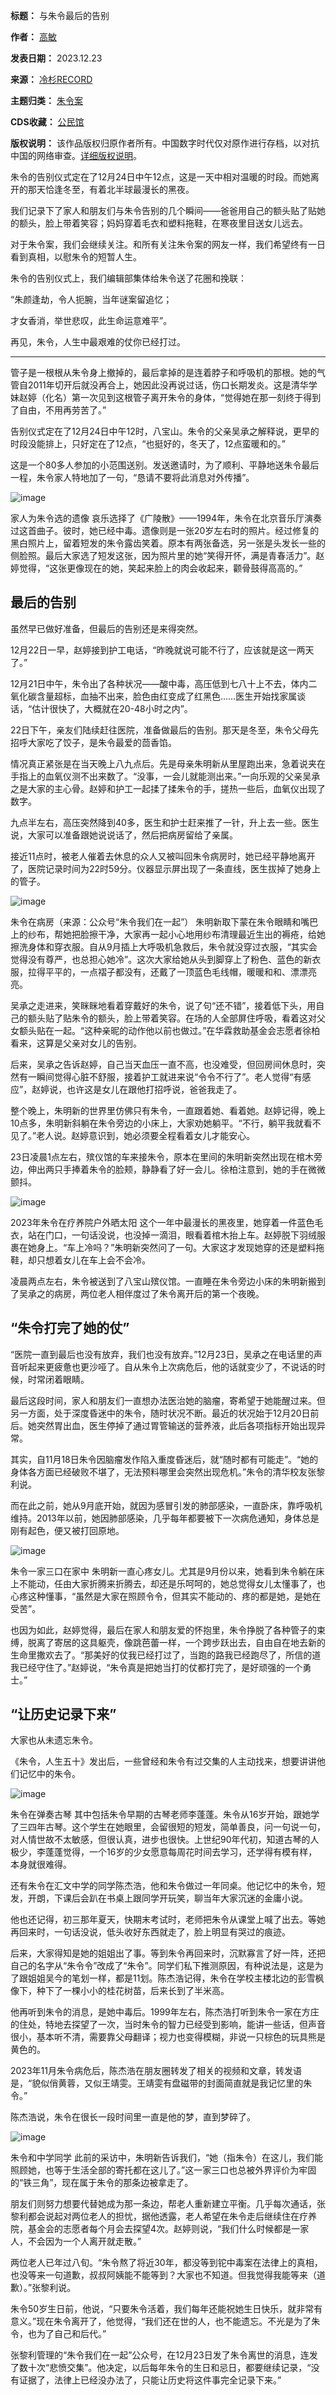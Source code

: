 

**标题：** 与朱令最后的告别  

**作者：** [高敏](https://chinadigitaltimes.net/space/冷杉RECORD)  

**发表日期：** 2023.12.23  

**来源：** [冷杉RECORD](https://web.archive.org/web/https://mp.weixin.qq.com/s/BMOiY74YIFrUi9e0riV7cg)  

**主题归类：** [朱令案](https://chinadigitaltimes.net/space/朱令案)  

**CDS收藏：** [公民馆](https://chinadigitaltimes.net/space/%E5%85%AC%E6%B0%91%E9%A6%86)  

**版权说明：** 该作品版权归原作者所有。中国数字时代仅对原作进行存档，以对抗中国的网络审查。[详细版权说明](https://chinadigitaltimes.net/chinese/copyright)。


朱令的告别仪式定在了12月24日中午12点，这是一天中相对温暖的时段。而她离开的那天恰逢冬至，有着北半球最漫长的黑夜。


我们记录下了家人和朋友们与朱令告别的几个瞬间——爸爸用自己的额头贴了贴她的额头，脸上带着笑容；妈妈穿着毛衣和塑料拖鞋，在寒夜里目送女儿远去。


对于朱令案，我们会继续关注。和所有关注朱令案的网友一样，我们希望终有一日看到真相，以慰朱令的短暂人生。


朱令的告别仪式上，我们编辑部集体给朱令送了花圈和挽联：


“朱颜逢劫，令人扼腕，当年谜案留追忆；


才女香消，举世悲叹，此生命运意难平”。


再见，朱令，人生中最艰难的仗你已经打过。




---


管子是一根根从朱令身上撤掉的，最后拿掉的是连着脖子和呼吸机的那根。她的气管自2011年切开后就没再合上，她因此没再说过话，伤口长期发炎。这是清华学妹赵婷（化名）第一次见到这根管子离开朱令的身体，“觉得她在那一刻终于得到了自由，不用再劳苦了。”


告别仪式定在了12月24日中午12时，八宝山。朱令的父亲吴承之解释说，更早的时段没能排上，只好定在了12点，“也挺好的，冬天了，12点蛮暖和的。”


这是一个80多人参加的小范围送别。发送邀请时，为了顺利、平静地送朱令最后一程，朱令家人特地加了一句，“恳请不要将此消息对外传播”。


![image](https://keep.cdt.media/assets/images/5/1/5137705e/08884edd.jpeg)  

家人为朱令选的遗像
哀乐选择了《广陵散》——1994年，朱令在北京音乐厅演奏过这首曲子。彼时，她已经中毒。遗像则是一张20岁左右时的照片。经过修复的黑白照片上，留着短发的朱令露齿笑着。原本有两张备选，另一张是头发长一些的侧脸照。最后大家选了短发这张，因为照片里的她“笑得开怀，满是青春活力”。赵婷觉得，“这张更像现在的她，笑起来脸上的肉会收起来，颧骨鼓得高高的。”


最后的告别
-----


虽然早已做好准备，但最后的告别还是来得突然。


12月22日一早，赵婷接到护工电话，“昨晚就说可能不行了，应该就是这一两天了。”


12月21日中午，朱令出了各种状况——酸中毒，高压低到七八十上不去，体内二氧化碳含量超标，血抽不出来，脸色由红变成了红黑色……医生开始找家属谈话，“估计很快了，大概就在20-48小时之内”。


22日下午，亲友们陆续赶往医院，准备做最后的告别。那天是冬至，朱令父母先招呼大家吃了饺子，是朱令最爱的茴香馅。


情况真正紧张是在当天晚上八九点后。先是母亲朱明新从里屋跑出来，急着说夹在手指上的血氧仪测不出来数了。“没事，一会儿就能测出来。”一向乐观的父亲吴承之是大家的主心骨。赵婷和护工一起揉了揉朱令的手，搓热一些后，血氧仪出现了数字。


九点半左右，高压突然降到40多，医生和护士赶来推了一针，升上去一些。医生说，大家可以准备跟她说说话了，然后把病房留给了亲属。 


接近11点时，被老人催着去休息的众人又被叫回朱令病房时，她已经平静地离开了，医院记录时间为22时59分。仪器显示屏出现了一条直线，医生拔掉了她身上的管子。


![image](https://keep.cdt.media/assets/images/5/1/5137705e/8799f4c7.jpeg)  

朱令在病房（来源：公众号“朱令我们在一起”）
朱明新取下蒙在朱令眼睛和嘴巴上的纱布，帮她把脸擦干净，大家再一起小心地用纱布清理最近生出的褥疮，给她擦洗身体和穿衣服。自从9月插上大呼吸机急救后，朱令就没穿过衣服，“其实会觉得没有尊严，也总担心她冷”。这次大家给她从头到脚穿上了粉色、蓝色的新衣服，拉得平平的，一点褶子都没有，还戴了一顶蓝色毛线帽，暖暖和和、漂漂亮亮。


吴承之走进来，笑眯眯地看着穿戴好的朱令，说了句“还不错”，接着低下头，用自己的额头贴了贴朱令的额头，脸上带着笑容。在场的人全部屏住呼吸，看着这对父女额头贴在一起。“这种亲昵的动作他以前也做过。”在华霖救助基金会志愿者徐柏看来，这算是父亲对女儿的告别。


后来，吴承之告诉赵婷，自己当天血压一直不高，也没难受，但回房间休息时，突然有一瞬间觉得心脏不舒服，接着护工就进来说“令令不行了”。老人觉得“有感应”，赵婷说，也许这是女儿在跟他打招呼说，爸爸我走了。


整个晚上，朱明新的世界里仿佛只有朱令，一直跟着她、看着她。赵婷记得，晚上10点多，朱明新斜躺在朱令旁边的小床上，大家劝她躺平。“不行，躺平我就看不见了。”老人说。赵婷意识到，她必须要全程看着女儿才能安心。


23日凌晨1点左右，殡仪馆的车来接朱令，原本在里间的朱明新突然出现在棺木旁边，伸出两只手捧着朱令的脸颊，静静看了好一会儿。徐柏注意到，她的手在微微颤抖。


![image](https://keep.cdt.media/assets/images/5/1/5137705e/8068712a.jpeg)  

2023年朱令在疗养院户外晒太阳
这个一年中最漫长的黑夜里，她穿着一件蓝色毛衣，站在门口，一句话没说，也没掉一滴泪，眼看着棺木抬上车。赵婷脱下羽绒服裹在她身上。“车上冷吗？”朱明新突然问了一句。大家这才发现她穿的还是塑料拖鞋，却只想着女儿在车上会不会冷。


凌晨两点左右，朱令被送到了八宝山殡仪馆。一直睡在朱令旁边小床的朱明新搬到了吴承之的病房，两位老人相伴度过了朱令离开后的第一个夜晚。


“朱令打完了她的仗”
----------


“医院一直到最后也没有放弃，我们也没有放弃。”12月23日，吴承之在电话里的声音听起来更疲惫也更沙哑了。自从朱令上次病危后，他的话就变少了，不说话的时候，时常闭着眼睛。


最后这段时间，家人和朋友们一直想办法医治她的脑瘤，寄希望于她能醒过来。但另一方面，处于深度昏迷中的朱令，随时状况不断。最近的状况始于12月20日前后。她突然胃出血，医生停掉了通过胃管输送的营养液，此后各项指标开始出现异常。


其实，自11月18日朱令因脑瘤发作陷入重度昏迷后，就“随时都有可能走”。“她的身体各方面已经破败不堪了，无法预料哪里会突然出现危机。”朱令的清华校友张黎利说。


而在此之前，她从9月底开始，就因为感冒引发的肺部感染，一直卧床，靠呼吸机维持。2013年以前，她因肺部感染，几乎每年都要被下一次病危通知，身体总是刚有起色，便又被打回原地。


![image](https://keep.cdt.media/assets/images/5/1/5137705e/b064ae6c.jpeg)  

朱令一家三口在家中
朱明新一直心疼女儿。尤其是9月份以来，她看到朱令躺在床上不能动，任由大家折腾来折腾去，却还是乐呵呵的，她总觉得女儿太懂事了，也心疼这种懂事，“虽然是大家在照顾令令，但其实不能动的、疼的都是她，是她在受苦”。


也因为如此，赵婷觉得，最后在家人和朋友爱的怀抱里，朱令挣脱了各种管子的束缚，脱离了寄居的这具躯壳，像跳芭蕾一样，一个跨步跃出去，自由自在地去新的生命里撒欢去了。“那美好的仗我已经打过了，当跑的路我已经跑尽了，所信的道我已经守住了。”赵婷说，“朱令真是把她当打的仗都打完了，是好顽强的一个勇士。”


“让历史记录下来”
---------


大家也从未遗忘朱令。


《朱令，人生五十》发出后，一些曾经和朱令有过交集的人主动找来，想要讲讲他们记忆中的朱令。


![image](https://keep.cdt.media/assets/images/5/1/5137705e/039c4105.jpeg)  

朱令在弹奏古琴
其中包括朱令早期的古琴老师李蓬蓬。朱令从16岁开始，跟她学了三四年古琴。这个学生在她眼里，会留很短的短发，简单善良，问一句说一句，对人情世故不太敏感，但很认真，进步也很快。上世纪90年代初，知道古琴的人极少，李蓬蓬觉得，一个16岁的少女愿意每周花时间去学习，还学得有模有样，本身就很难得。


还有朱令在汇文中学的同学陈杰浩，他和朱令做过一年同桌。他记忆中的朱令，短发，开朗，下课后会趴在书桌上跟同学开玩笑，聊当年大家沉迷的金庸小说。


他也还记得，初三那年夏天，快期末考试时，老师把朱令从课堂上喊了出去。等她再回来时，一句话没说，低头收好东西就走了，脸上明显有哭过的痕迹。


后来，大家得知是她的姐姐出了事。等到朱令再回来时，沉默寡言了好一阵，还把自己的名字从“朱令令”改成了“朱令”。同学们私下推测原因，有种说法是，这是为了跟姐姐吴今的笔划一样，都是11划。陈杰浩记得，朱令在学校主楼北边的彭雪枫像下，种下了一棵小小的桂花树苗，后来长到了半米高。


他再听到朱令的消息，是她中毒后。1999年左右，陈杰浩打听到朱令一家在方庄的住处，特地去探望了一次，当时朱令的智力已经受到影响，能讲一些话，但声音很小，基本听不清，需要靠父母翻译；视力也变得模糊，非说一只棕色的玩具熊是黄色的。


2023年11月朱令病危后，陈杰浩在朋友圈转发了相关的视频和文章，转发语是，“貌似俏黄蓉，又似王靖雯。王靖雯有盘磁带的封面简直就是我记忆里的朱令。”


陈杰浩说，朱令在很长一段时间里一直是他的梦，直到梦碎了。


![image](https://keep.cdt.media/assets/images/5/1/5137705e/b1f8b15f.jpeg)  

朱令和中学同学
此前的采访中，朱明新告诉我们，“她（指朱令）在这儿，我们能照顾她，也等于生活全部的寄托都在这儿了。”这一家三口也总被外界评价为牢固的“铁三角”，现在属于朱令的那条边被拿走了。


朋友们则努力想要代替她成为那一条边，帮老人重新建立平衡。几乎每次通话，张黎利都会说起对两位老人的担忧，据他透露，老人希望在朱令走后继续住在疗养院，基金会的志愿者每个月会去探望4次。赵婷则说，“我们什么时候都是一家人，不会因为一个人离开就走散。”


两位老人已年过八旬。“朱令熬了将近30年，都没等到铊中毒案在法律上的真相，也没等来一句道歉，叔叔阿姨能不能等到？大家也不知道。但我觉得我能等来（道歉）。”张黎利说。


朱令50岁生日前，他说，“只要朱令活着，我们每年还能祝她生日快乐，就非常有意义。”现在朱令离开了，他觉得，“我们还在世的人，也不能遗忘。不光是为了朱令，也为了自己和后代。”


张黎利管理的“朱令我们在一起”公众号，在12月23日发了朱令离世的消息，连发了数十次“悲愤交集”。他决定，以后每年朱令的生日和忌日，都要继续记录，“没有证据了，法律上已经没办法了，只能让历史将这件事完全记录下来。”














